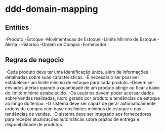 # ddd-domain-mapping

## Entities
-Produto
-Estoque
-Movimentacao de Estoque
-Limite Minimo de Estoque
-Alerta
-Historico
-Ordem de Compra
-Fornecedor

## Regras de negocio
-Cada produto deve ter uma identificação única, além de informações detalhadas sobre suas características.
-É necessário ser possivel estabelecer um limite mínimo de estoque para cada produto.
-Devem ser enviados alertas quando a quantidade de um produto atingir ou ficar abaixo do limite mínimo estabelecido.
-Os usuários devem poder acessar dados sobre vendas realizadas, lucro gerado por produto e tendências de estoque ao longo do tempo.
-O sistema deve ser capaz de gerar automaticamente ordens de compra com base nos limites mínimos de estoque e nas tendências de vendas.
-O sistema deve ser integrado aos fornecedores para receber atualizações automáticas sobre prazos de entrega e disponibilidade de produtos.
